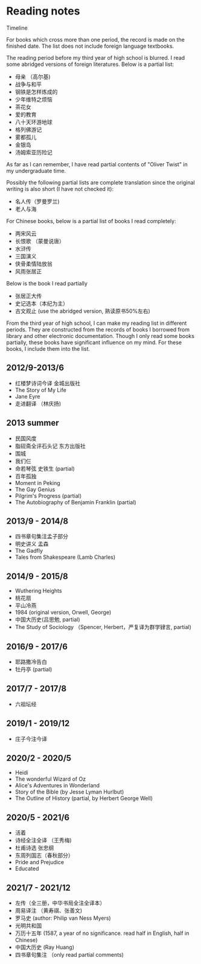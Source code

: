 # Reading notes

Timeline

For books which cross more than one period, the record is made on the finished date.
The list does not include foreign language textbooks.

The reading period before my third year of high school is blurred.
I read some abridged versions of foreign literatures. Below is a partial list:

* 母亲 （高尔基)
* 战争与和平
* 钢铁是怎样炼成的
* 少年维特之烦恼
* 茶花女
* 爱的教育
* 八十天环游地球
* 格列佛游记
* 雾都孤儿
* 金银岛
* 汤姆索亚历险记

As far as I can remember, I have read partial contents of "Oliver Twist" in my undergraduate time.

Possibly the following partial lists are complete translation since the original writing is also short (I have not checked it):
* 名人传（罗曼罗兰)
* 老人与海

For Chinese books, below is a partial list of books I read completely:
* 两宋风云
* 长恨歌 （蒙曼说唐）
* 水浒传
* 三国演义
* 侠骨柔情陆放翁
* 风雨张居正

Below is the book I read partially
* 张居正大传 
* 史记选本（本纪为主）
* 古文观止 (use the abridged version, 熟读原书50%左右)

From the third year of high school, I can make my reading list in different periods.
They are constructed from the records of books I borrowed from library and other
electronic documentation. Though I only read some books partially, these books
have significant influence on my mind. For these books, I include them into the list.

## 2012/9-2013/6
* 红楼梦诗词今译 金城出版社
* The Story of My Life
* Jane Eyre
* 走进翻译 （林庆扬)

## 2013 summer
* 民国风度
* 脂砚斋全评石头记 东方出版社
* 围城
* 我们仨
* 命若琴弦 史铁生 (partial)
* 百年孤独
* Moment in Peking
* The Gay Genius
* Pilgrim's Progress (partial)
* The Autobiography of Benjamin Franklin (partial)

## 2013/9 - 2014/8
* 四书章句集注孟子部分
* 明史讲义 孟森
* The Gadfly
* Tales from Shakespeare (Lamb Charles)

## 2014/9 - 2015/8
* Wuthering Heights
* 桃花扇
* 平山冷燕
* 1984 (original version, Orwell, George)
* 中国大历史(吕思勉, partial)
* The Study of Sociology （Spencer, Herbert，严复译为群学肄言, partial)
 
## 2016/9 - 2017/6
* 耶路撒冷告白
* 牡丹亭 (partial)

## 2017/7 - 2017/8
* 六祖坛经

## 2019/1 - 2019/12
* 庄子今注今译

## 2020/2 - 2020/5
* Heidi
* The wonderful Wizard of Oz
* Alice's Adventures in Wonderland
* Story of the Bible (by Jesse Lyman Hurlbut)
* The Outline of History (partial, by Herbert George Well)

## 2020/5 - 2021/6
* 活着
* 诗经全注全译 （王秀梅)
* 杜甫诗选 张忠纲
* 东周列国志（春秋部分）
* Pride and Prejudice
* Educated

## 2021/7 - 2021/12
* 左传（全三册，中华书局全注全译本）
* 周易译注 （黄寿祺、张善文)
* 罗马史 (author: Philip van Ness Myers)
* 光明共和国
* 万历十五年 (1587, a year of no significance. read half in English, half in Chinese)
* 中国大历史 (Ray Huang)
* 四书章句集注 （only read partial comments)
